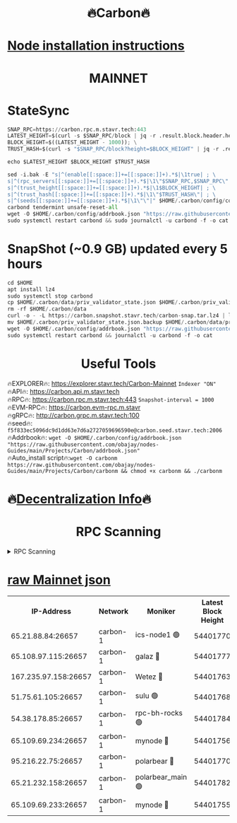 <h1 align="center"> 🔥Carbon🔥</h1>

[Node installation instructions](https://github.com/obajay/nodes-Guides/tree/main/Projects/Carbon)
=
<h1 align="center"> MAINNET</h1>

# StateSync
```python
SNAP_RPC=https://carbon.rpc.m.stavr.tech:443
LATEST_HEIGHT=$(curl -s $SNAP_RPC/block | jq -r .result.block.header.height); \
BLOCK_HEIGHT=$((LATEST_HEIGHT - 1000)); \
TRUST_HASH=$(curl -s "$SNAP_RPC/block?height=$BLOCK_HEIGHT" | jq -r .result.block_id.hash)

echo $LATEST_HEIGHT $BLOCK_HEIGHT $TRUST_HASH

sed -i.bak -E "s|^(enable[[:space:]]+=[[:space:]]+).*$|\1true| ; \
s|^(rpc_servers[[:space:]]+=[[:space:]]+).*$|\1\"$SNAP_RPC,$SNAP_RPC\"| ; \
s|^(trust_height[[:space:]]+=[[:space:]]+).*$|\1$BLOCK_HEIGHT| ; \
s|^(trust_hash[[:space:]]+=[[:space:]]+).*$|\1\"$TRUST_HASH\"| ; \
s|^(seeds[[:space:]]+=[[:space:]]+).*$|\1\"\"|" $HOME/.carbon/config/config.toml
carbond tendermint unsafe-reset-all
wget -O $HOME/.carbon/config/addrbook.json "https://raw.githubusercontent.com/obajay/nodes-Guides/main/Projects/Carbon/addrbook.json"
sudo systemctl restart carbond && sudo journalctl -u carbond -f -o cat
```
# SnapShot (~0.9 GB) updated every 5 hours
```python
cd $HOME
apt install lz4
sudo systemctl stop carbond
cp $HOME/.carbon/data/priv_validator_state.json $HOME/.carbon/priv_validator_state.json.backup
rm -rf $HOME/.carbon/data
curl -o - -L https://carbon.snapshot.stavr.tech/carbon-snap.tar.lz4 | lz4 -c -d - | tar -x -C $HOME/.carbon --strip-components 2
mv $HOME/.carbon/priv_validator_state.json.backup $HOME/.carbon/data/priv_validator_state.json
wget -O $HOME/.carbon/config/addrbook.json "https://raw.githubusercontent.com/obajay/nodes-Guides/main/Projects/Carbon/addrbook.json"
sudo systemctl restart carbond && journalctl -u carbond -f -o cat
```

 <h1 align="center"> Useful Tools</h1>

🔥EXPLORER🔥:     https://explorer.stavr.tech/Carbon-Mainnet        `Indexer "ON"` \
🔥API🔥:          https://carbon.api.m.stavr.tech \
🔥RPC🔥:          https://carbon.rpc.m.stavr.tech:443              `Snapshot-interval = 1000` \
🔥EVM-RPC🔥:      https://carbon.evm-rpc.m.stavr \
🔥gRPC🔥:         http://carbon.grpc.m.stavr.tech:100 \
🔥seed🔥:      `f5f833ec5096dc9d1dd63e7d6a2727059696590e@carbon.seed.stavr.tech:2006` \
🔥Addrbook🔥:  `wget -O $HOME/.carbon/config/addrbook.json "https://raw.githubusercontent.com/obajay/nodes-Guides/main/Projects/Carbon/addrbook.json"` \
🔥Auto_install script🔥:`wget -O carbonm https://raw.githubusercontent.com/obajay/nodes-Guides/main/Projects/Carbon/carbonm && chmod +x carbonm && ./carbonm`

🔥[Decentralization Info](https://github.com/obajay/StateSync-snapshots/tree/main/Projects/Carbon/Decentralization)🔥
=
<h1 align="center"> RPC Scanning</h1>

<details>
<summary>RPC Scanning</summary>

<h2 align="center"> We scan nodes in real time every 4 hours. And we provide the final result of RPC endpoints.
We cannot influence the operation of these nodes in any way. </h2>


```python
If Voting Power is higher than 0 --> then the Node is a validator of the network and may be subject to attack and be a potential threat to the chain.
```
```python
We marked such validators with a red symbol
```

</details>

[raw Mainnet json](https://rpc-check.carbonm.stavr.tech/carbonm/rpc-carbonm-result.json)
=


<table><tr><th>IP-Address</th><th>Network</th><th>Moniker</th><th>Latest Block Height</th><th>Earliest Block Height</th><th>Catching Up</th><th>Tx Index</th><th>Voting Power</th><th>Scan Time</th></tr><tr><td>65.21.88.84:26657</td><td>carbon-1</td><td>ics-node1 🟢</td><td>54401770</td><td>21164241</td><td>False</td><td>off</td><td>0</td><td>2024-03-03T04:43:13.977792731UTC</td></tr><tr><td>65.108.97.115:26657</td><td>carbon-1</td><td>galaz 🔴</td><td>54401777</td><td>47374001</td><td>False</td><td>on</td><td>10467601384</td><td>2024-03-03T04:43:26.488813779UTC</td></tr><tr><td>167.235.97.158:26657</td><td>carbon-1</td><td>Wetez 🔴</td><td>54401763</td><td>48067570</td><td>False</td><td>on</td><td>1358645434</td><td>2024-03-03T04:42:54.226082405UTC</td></tr><tr><td>51.75.61.105:26657</td><td>carbon-1</td><td>sulu 🟢</td><td>54401768</td><td>48742001</td><td>False</td><td>off</td><td>0</td><td>2024-03-03T04:43:05.225732901UTC</td></tr><tr><td>54.38.178.85:26657</td><td>carbon-1</td><td>rpc-bh-rocks 🟢</td><td>54401784</td><td>53130001</td><td>False</td><td>on</td><td>0</td><td>2024-03-03T04:43:41.291063438UTC</td></tr><tr><td>65.109.69.234:26657</td><td>carbon-1</td><td>mynode 🔴</td><td>54401756</td><td>53160001</td><td>False</td><td>off</td><td>12983979949</td><td>2024-03-03T04:42:39.495734661UTC</td></tr><tr><td>95.216.22.75:26657</td><td>carbon-1</td><td>polarbear 🔴</td><td>54401770</td><td>54283001</td><td>False</td><td>on</td><td>10238188437</td><td>2024-03-03T04:43:11.626575655UTC</td></tr><tr><td>65.21.232.158:26657</td><td>carbon-1</td><td>polarbear_main 🟢</td><td>54401782</td><td>54286001</td><td>False</td><td>off</td><td>0</td><td>2024-03-03T04:43:34.917920558UTC</td></tr><tr><td>65.109.69.233:26657</td><td>carbon-1</td><td>mynode 🔴</td><td>54401755</td><td>54380001</td><td>False</td><td>off</td><td>9292272502</td><td>2024-03-03T04:42:39.183298787UTC</td></tr></table>

